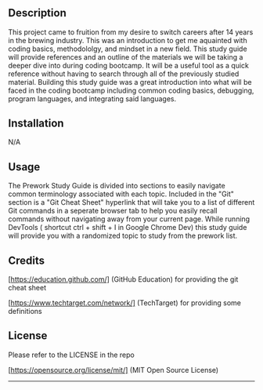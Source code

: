 # <Prework Study Guide Webpage>

## Description

This project came to fruition from my desire to switch careers after 14 years in the brewing industry. This was an introduction to get me aquainted with coding basics, methodololgy, and mindset in a new field. This study guide will provide references and an outline of the materials we will be taking a deeper dive into during coding bootcamp. It will be a useful tool as a quick reference without having to search through all of the previously studied material. Building this study guide was a great introduction into what will be faced in the coding bootcamp including common coding basics, debugging, program languages, and integrating said languages.

## Installation

N/A

## Usage

The Prework Study Guide is divided into sections to easily navigate common terminology associated with each topic. Included in the "Git" section is a "Git Cheat Sheet" hyperlink that will take you to a list of different Git commands in a seperate browser tab to help you easily recall commands without navigating away from your current page. While running DevTools ( shortcut ctrl + shift + I in Google Chrome Dev) this study guide will provide you with a randomized topic to study from the prework list.

## Credits

[https://education.github.com/] (GitHub Education) for providing the git cheat sheet

[https://www.techtarget.com/network/] (TechTarget) for providing some definitions

## License

Please refer to the LICENSE in the repo

[https://opensource.org/license/mit/] (MIT Open Source License)

---
